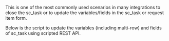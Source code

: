 This is one of the most commonly used scenarios in many integrations to close the sc_task or to update the variables/fields in the sc_task or request item form.

Below is the script to update the variables (including multi-row) and fields of sc_task using scripted REST API.
